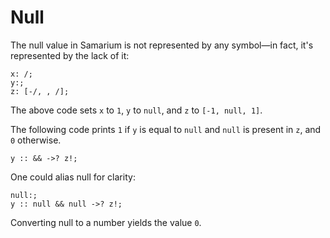 # Null

The null value in Samarium is not represented by any symbol—in fact, it's
represented by the lack of it:
```sm
x: /;
y:;
z: [-/, , /];
```
The above code sets `x` to `1`, `y` to `null`, and `z` to `[-1, null, 1]`.

The following code prints `1` if `y` is equal to `null` and `null` is present in
`z`, and `0` otherwise.
```sm
y :: && ->? z!;
```
One could alias null for clarity:
```sm
null:;
y :: null && null ->? z!;
```

Converting null to a number yields the value `0`.
